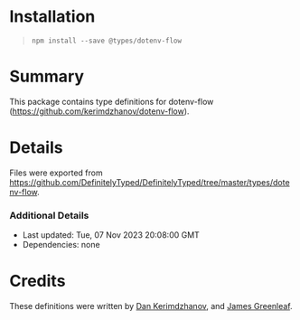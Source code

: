 # Installation
> `npm install --save @types/dotenv-flow`

# Summary
This package contains type definitions for dotenv-flow (https://github.com/kerimdzhanov/dotenv-flow).

# Details
Files were exported from https://github.com/DefinitelyTyped/DefinitelyTyped/tree/master/types/dotenv-flow.

### Additional Details
 * Last updated: Tue, 07 Nov 2023 20:08:00 GMT
 * Dependencies: none

# Credits
These definitions were written by [Dan Kerimdzhanov](https://github.com/kerimdzhanov), and [James Greenleaf](https://github.com/aMoniker).
